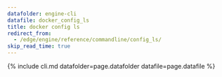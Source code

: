 ```yaml
---
datafolder: engine-cli
datafile: docker_config_ls
title: docker config ls
redirect_from:
  - /edge/engine/reference/commandline/config_ls/
skip_read_time: true
---
```

<!--
This page is automatically generated from Docker's source code. If you want to
suggest a change to the text that appears here, open a ticket or pull request
in the source repository on GitHub:

https://github.com/docker/cli
-->

{% include cli.md datafolder=page.datafolder datafile=page.datafile %}
